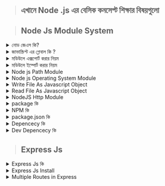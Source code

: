 > ## এখানে  Node .js   এর বেসিক  কনসেপ্ট শিক্ষার বিষয়গুলো  

> ## Node Js Module System
<details >
 <summary>  নোড জেএস কি?</summary>
 যারা নতুন তাদের মধ্যে অনেকেই ভাবে নোড জেএস হয়তো কোন প্রোগ্রামিং ল্যাঙ্গুয়েজ বা ফ্রেমওয়ার্ক! কিন্তু এটা সম্পূর্ণ ভুল।
 
  নোড জেএস কোন প্রোগ্রামিং ল্যাঙ্গুয়েজ বা ফ্রেমওয়ার্ক নয়।

  নোড জেএস হচ্ছে একটি জাভাস্ক্রিপ্ট Run-Time Environment। 
  
  আচ্ছা বুঝলাম কিন্তু এই Run-Time Environment টা আবার কি?
  
Run-Time Environment এর কাজ হচ্ছে নির্দিষ্ট একটি প্রোগ্রামিং ল্যাঙ্গুয়েজ এর কোড গুলোকে রান করা।
</details>

<details >
 <summary>  জাভাস্ক্রিপ্ট এর গ্লোবাল কি ? </summary>
নোড জের  এর প্রত্যেকটি স্বাধীন ফাইল একেকটা   মডিউল। মডিউলে মানে ছোট একটি লাইব্রেরি বা ছোট  প্যাকেজ।   প্রত্যেকটা ফাইল এর ডাটা আলাদা আলাদা ভাবে তাদের সত্তা বজায় থাকে।  মডিউলে হলো গ্লোবাল অবজেক্ট।  
উদাহরণ: 

```javascript

var  a = 10;
function  text () {
    console.log("kamrul");
}

console.log(module);
```

```javascript

Module {
  id: '.',
  path: 'C:\\Users\\KAMRUL\\OneDrive\\Desktop\\node-js',
  exports: {},
  filename: 'C:\\Users\\KAMRUL\\OneDrive\\Desktop\\node-js\\global.js',
  loaded: false,
  children: [],
  paths: [
    'C:\\Users\\KAMRUL\\OneDrive\\Desktop\\node-js\\node_modules',
    'C:\\Users\\KAMRUL\\OneDrive\\Desktop\\node_modules',
    'C:\\Users\\KAMRUL\\OneDrive\\node_modules',
    'C:\\Users\\KAMRUL\\node_modules',
    'C:\\Users\\node_modules',
    'C:\\node_modules'
  ]
}

```
</details>

<details >
 <summary> মডিউলে এক্সপোর্ট করার নিয়ম  </summary>
 তিন উপায় এ মডিউল এক্সপোর্ট করা যায়।  

 ```javascript 
const add = (a,b) => a+b;

const sub = (a,b) => a-b;

const div = (a,b) => a+b;

const test = (a,b) => add(a,b)/sub(a,b);

// export system 1
module.exports = {
    add, 
    sub,
    div,
    test
}


// export system 2
module.export.add = add;
module.export.sub = sub;
module.export.div = div;
module.export.test = test;

 ```

 ভালো উপায় হলো 

 ```javascconst 
 module.exports.add = (a,b) => a+b;

 module.exports. sub = (a,b) => a-b;

 module.exports. div = (a,b) => a+b;

 module.exports. test = (a,b) => add(a,b)/sub(a,b);
 ```
  
 </details >
 <details >
 <summary> মডিউলে ইম্পোর্ট করার নিয়ম  </summary>

 অন্য ফাইল এর এক্সপোর্ট করা ডাটা গুলো ইম্পোর্ট  করার নিয়ম - 
নোড জেস এ ইম্পোর্ট করার জন্য require  মেথড ব্যবহার করা হয়।
উদাহরণ  :- 

 ```javascript
 const math = require('./math)
 
 ```
  </details >

   <details >
 <summary>Node js Path Module   </summary>
  ফাইল সিস্টেম কে path   বলে।   আমরা যে লোকেশন এ কাজ করি তাই path মডিউল।  filename  আমাদের ফাইল টি কোন জায়গায় আছে তা বের করা যায়।  পথ একটা মডিউল।  তাই আমাদের require  করে নিতে হবে।  সবার শেষ যে filename  বা ডিরেক্টরি name  থাকে সেটাই basename . 

  ```javascript 

const path = require("path")

console.log(path.basename(__filename)); //  file Name =  global.js

console.log(path.basename(__dirname)); // Folder Name =  node-js

// just file name use 
console.log(path.extname(__filename)); // Folder Name =  node-js

  ```

  একটি অবজেক্ট কে  real path  ফরম্যাটে   করতে হলে যা করতে  হবে...

  ```javascript 

const path = require("path")

const pathObj = {
    dir:"ser/lcoal",
    name:"testFile",
    ext:".js"
}

console.log(path.format(pathObj));   // ser/lcoal\testFile.js
  ```
   </details >

   <details >
 <summary>Node js Operating System  Module   </summary>
অপারেটিং সিস্টেম এর সবকিছু জানতে আমাদের  os  মডিউল ব্যবহার করতে হবে।  যার মাধ্যমে আমাদের অপারেটিং সিস্টেম এর সবকিছু জানতে পারবো 

```javascript 
const os = require("os")
console.log(os.arch())
console.log(os.cpus())
console.log(os.freemem())
console.log(os.networkInterfaces())
```

```javascript 
x64
[
  {
    model: 'Intel(R) Core(TM) i3-6006U CPU @ 2.00GHz',
    speed: 1992,
    times: {
      user: 3002515,
      nice: 0,
      sys: 1028734,
      idle: 9370812,
      irq: 131921
    }
  },
  {
    model: 'Intel(R) Core(TM) i3-6006U CPU @ 2.00GHz',
    speed: 1992,
    times: { user: 2897234, nice: 0, sys: 662828, idle: 9841765, irq: 18093 }
  },
  {
    model: 'Intel(R) Core(TM) i3-6006U CPU @ 2.00GHz',
    speed: 1992,
    times: { user: 3325625, nice: 0, sys: 710578, idle: 9365609, irq: 17546 }
  },
  {
    model: 'Intel(R) Core(TM) i3-6006U CPU @ 2.00GHz',
    speed: 1992,
    times: { user: 3117953, nice: 0, sys: 611093, idle: 9672765, irq: 14421 }
  }
]
3978842112
{
  'Wi-Fi': [
    {
      address: 'fe80::595f:72ba:e308:4f49',
      netmask: 'ffff:ffff:ffff:ffff::',
      family: 'IPv6',
      mac: '9c:30:5b:e3:84:05',
      internal: false,
      cidr: 'fe80::595f:72ba:e308:4f49/64',
      scopeid: 17
    },
    {
      address: '192.168.0.108',
      netmask: '255.255.255.0',
      family: 'IPv4',
      mac: '9c:30:5b:e3:84:05',
      internal: false,
      cidr: '192.168.0.108/24'
    }
  ],
  'Loopback Pseudo-Interface 1': [
    {
      address: '::1',
      netmask: 'ffff:ffff:ffff:ffff:ffff:ffff:ffff:ffff',
      family: 'IPv6',
      mac: '00:00:00:00:00:00',
      internal: true,
      cidr: '::1/128',
      scopeid: 0
    },
    {
      address: '127.0.0.1',
      netmask: '255.0.0.0',
      family: 'IPv4',
      mac: '00:00:00:00:00:00',
      internal: true,
      cidr: '127.0.0.1/8'
    }
  ]
}
```
  </details >

   
 <details>
 <summary> Write File As Javascript Object  </summary>
জাভাস্ক্রিপ্ট এর অবজেক্ট কে  writeFile  মডিউল ব্যবহার করে nodejs   দিয়ে একটি json , css  বা যেকোনো ফাইল এ   কনভার্ট করা যায় এবং একটি নতুন ফাইল  তৈরি করা যায়।  এটার জন্য আমাদের যে  মডিউল টি ব্যবহার করা হবে সেটা হলো fs . 

এটির জন্য আমাদের শুরুতে fs  মডিউল require  করে  নিতে হবে।  এবং আমাদের কে একটি জাভাস্ক্রিপ্ট  অবজেক্ট  বানাতে হবে  . আমরা যেহেতু জেসন ফাইল বানাতে যাইতেছি  তাই আমাদের অবজেক্ট টি কে stringify  করে নিতে হবে।   তারপর আমাদের কে os  মডিউলে দিয়ে writeFile  মেথড দিয়ে ফাইল write  করতে হ তবে।  

os  এর writeFile  এ আমাদের কে যা যা করতে হবে  তা  হলো - 
- ১. শুরুতে  তৈরি করা ফাইল বা যেকোনো ফাইলের নাম দিতে হবে 
- ২. ডাটা দিতে হবে 
- ৩. কলব্যাক ফাঙ্কশন দিতে হবে 
-  ৪. কলব্যাক ফাঙ্কশন এ আমাদের কে এরর হলে কোনো মেসেজ বা এরর না হজলে আমাদের মেসেজ দিতে হবে 
  
  
  ```javascript 
const  fs = require("fs");
const  testObj = {
    name:"kamrul  hasan",
    email:"kamrul@gmail.com",
    address:{
        city:"sherpur",
        country:"BD"
    }
}

const data = JSON.stringify(testObj)

fs.writeFile('test.json',data, (error)=>{
    if (error) {
        console.log(error);
    }else{
        console.log("you are successfully Write File");
    }
})
  ```
![image ](https://i.ibb.co/TrKKhGP/write-File-nodejs1.png);
![image ](https://i.ibb.co/DGfvt03/write-File-nodejs2.png);
  

</details >

   
<details>
<summary> Read File As Javascript Object  </summary>

আমাদের  কোনো ফাইল কে read  করতে fs  মডিউলে এর  readFile  মেথড এর মাধ্যমে   করতে  পারি।  
এখানে আমি আমাদের যা যা করতে   হবে  - 
- ১.  fs  মডিউল নিতে  হবে 
- ২. readFile মেথড  নিতে হবে 
- ৩. ফাইল নাম  দিতে হবে 
- ৪. কলব্যাক ফাঙ্কশন নিতে  হবে 
- ৫. পেরামিটার হিসেবে (error ,data ) নিতে হবে 
- ৬. জেসন কে parse করতে হবে  

```javascript

const  fs = require("fs");

fs.readFile('./test.json', (error, data)=> {
    if(error){
        return console.log(error)
    }
    let obj =JSON.parse(data);
    console.log(obj);
})

```

```javascript
{
  name: 'kamrul  hasan',
  email: 'kamrul@gmail.com',
  address: { city: 'sherpur', country: 'BD' }
}
```
</details >

<details>
<summary> NodeJS Http Module  </summary>
নোড জেস   এর জন্য আমাদের  লোকাল সার্ভার বানাতে যা যা করতে হবে 
-  এইচটিটিপি   মডিউলে নিতে হ তবে 
- এইচটিটিপি এর কি  createserver  মেথড ব্যবহার করে রেসপন্স এন্ড রিকোয়েস্ট হ্যান্ডেল করতে হবে 
- সার্ভার এ listen   দিতে হ তবে 

```javascript
const http = require('http')

const server = http.createServer((req, res)=> {
    console.log(req.url)
    res.end('Node js very beatiful')
})

server.listen(3000, ()=> {
    console.log("server is Running  on PORT is 3000");
})


```

</details >



<details>
<summary> package কি </summary>
package কি সেটা জানার আগে আমাদের জানা প্রয়োজন মডিউল সম্পর্কে। মডিউল হলো একটি সিঙ্গেল জাভাস্ক্রিপ্ট ফাইল যার কিছু ফাংশনালিটি আছে। package হলো একটি ডিরেক্টরি যার মধ্যে এক বা একাধিক মডিউল থাকে, এবং একটি package.json ফাইল ও থাকে, যেখানে package এর মেটাডাটা থাকে। একটি package অনেক সাধারণ হতে পারে আবার কমপ্লেক্স ও হতে পারে। যেমন underscore package টা তে শুধু একটি জাভাস্ক্রিপ্ট ফাইল আছে, আবার express underscore package এর রুট এ একটি জাভাস্ক্রিপ্ট ফাইল থাকলেও এর সাব ডিরেক্টরি তে আরও অনেক জাভাস্ক্রিপ্ট ফাইল থাকে।
</details >

<details>
<summary> NPM  কি </summary>
npm হলো পৃথিবীর সবচেয়ে বড় সফটওয়ার রেজিস্ট্রি। যেখানে প্রায় 600,000 প্যাকেজ রয়েছে। সারা পৃথিবীর ওপেন সোর্স ডেভেলাপার রা npm ব্যবহার করে থাকে প্যাকেজ শেয়ার/ব্যবহার করার জন্য। npm এর তিনটি component থাকে।
</details >

<details>
<summary>package.json  কি </summary>
npm হলো পৃথিবীর সবচেয়ে বড় সফটওয়ার রেজিস্ট্রি। যেখানে প্রায় 600,000 প্যাকেজ রয়েছে। সারা পৃথিবীর ওপেন সোর্স ডেভেলাপার রা npm ব্যবহার করে থাকে প্যাকেজ শেয়ার/ব্যবহার করার জন্য। npm এর তিনটি component থাকে।
</details >

<details>
<summary>Depencecy কি </summary>
আমাদের প্রজেক্ট এ থার্ড পার্টি প্যাকেজ গুলো ব্যবহার করা হয় সেগুলো  packege.json   ফাইল এ লিস্ট আকারে থাকে তাকে depencecy  বলে
</details >

<details>
<summary>Dev Depencecy কি </summary>
আমাদের প্রজেক্ট  এ  ডেভেলপার এর ক্ষেত্রে  থার্ড পার্টি প্যাকেজ গুলো ব্যবহার করা হয় সেগুলো  packege.json   ফাইল এ লিস্ট আকারে থাকে তাকে Dev Depencecy  বলে
</details >

> ## Express Js 

<details>
<summary>Express Js  কি </summary>
এক্সপ্রেস.জেএস একটি নোড.জেএস ওয়েব অ্যাপ্লিকেশন সার্ভার ফ্রেমওয়ার্ক, একক পৃষ্ঠা, মাল্টি-পৃষ্ঠা এবং হাইব্রিড ওয়েব অ্যাপ্লিকেশন তৈরির জন্য ডিজাইন করা। এটি node.js. এর জন্য ডি ফ্যাক্টো স্ট্যান্ডার্ড সার্ভার ফ্রেমওয়ার্ক
</details >
 
 <details>
<summary>Express Js  Install  </summary>
ইনস্টল করতে যা যা করতে হবে। ....

- একটি ফোল্ডার তৈরি করে নিতে হবে 
- npm  init  করে packege  json  ফাইল  বানাতে  হবে 
- এক্সপ্রেস ইনস্টল করে নিতে হবে 
  
```javascript 
npm install express --save

```
</details >


 <details>
<summary>Multiple Routes in Express  </summary>
একটি   প্রজেক্ট এ একাধিক রুট তৈরি করার  সিস্টেম কে মাল্টিপল route বলে। 

এখানে একটি বিষয় খেয়াল রাখতে হবে যে  root  route  বা হোম route  শেষ এ দিতে হবে।  আর যদি notfound  পেজ এর জন্য দেওয়া হয় তাহলে root  route  এর শেষে দিতে হবে 

```javascript 
const express = require("express");

const app = express();

app.get("/about", (req, res)=> {
    res.send("Get  About route   ")
})
app.get("/contact", (req, res)=> {
    res.send("Get  Contact  route   ")
})



app.get("/", (req, res)=> {
    res.send("Root route  Get ")
})

app.get("*", (req, res)=> {
    res.send("Not found Page ")
})

const PORT = process.env.PORT || 3000
app.listen(PORT,()=> {
    console.log("server is Running PORT is ", PORT);
})
```
</details >
